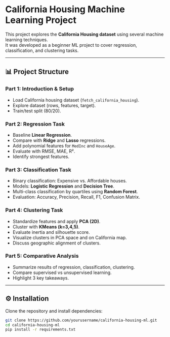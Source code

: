# California Housing Machine Learning Project

This project explores the **California Housing dataset** using several machine learning techniques.  
It was developed as a beginner ML project to cover regression, classification, and clustering tasks.

---

## 📊 Project Structure

### Part 1: Introduction & Setup
- Load California housing dataset (`fetch_california_housing`).
- Explore dataset (rows, features, target).
- Train/test split (80/20).

### Part 2: Regression Task
- Baseline **Linear Regression**.
- Compare with **Ridge** and **Lasso** regressions.
- Add polynomial features for `MedInc` and `HouseAge`.
- Evaluate with RMSE, MAE, R².
- Identify strongest features.

### Part 3: Classification Task
- Binary classification: Expensive vs. Affordable houses.
- Models: **Logistic Regression** and **Decision Tree**.
- Multi-class classification by quartiles using **Random Forest**.
- Evaluation: Accuracy, Precision, Recall, F1, Confusion Matrix.

### Part 4: Clustering Task
- Standardize features and apply **PCA (2D)**.
- Cluster with **KMeans (k=3,4,5)**.
- Evaluate inertia and silhouette score.
- Visualize clusters in PCA space and on California map.
- Discuss geographic alignment of clusters.

### Part 5: Comparative Analysis
- Summarize results of regression, classification, clustering.
- Compare supervised vs unsupervised learning.
- Highlight 3 key takeaways.

---

## ⚙️ Installation

Clone the repository and install dependencies:

```bash
git clone https://github.com/yourusername/california-housing-ml.git
cd california-housing-ml
pip install -r requirements.txt
